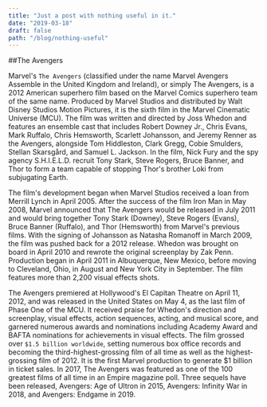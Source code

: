 ```yaml
---
title: "Just a post with nothing useful in it."
date: "2019-03-18"
draft: false
path: "/blog/nothing-useful"
---
```


##The Avengers

Marvel's ```The Avengers``` (classified under the name Marvel Avengers Assemble in the United Kingdom and Ireland), or simply The Avengers, is a 2012 American superhero film based on the Marvel Comics superhero team of the same name. Produced by Marvel Studios and distributed by Walt Disney Studios Motion Pictures, it is the sixth film in the Marvel Cinematic Universe (MCU). The film was written and directed by Joss Whedon and features an ensemble cast that includes Robert Downey Jr., Chris Evans, Mark Ruffalo, Chris Hemsworth, Scarlett Johansson, and Jeremy Renner as the Avengers, alongside Tom Hiddleston, Clark Gregg, Cobie Smulders, Stellan Skarsgård, and Samuel L. Jackson. In the film, Nick Fury and the spy agency S.H.I.E.L.D. recruit Tony Stark, Steve Rogers, Bruce Banner, and Thor to form a team capable of stopping Thor's brother Loki from subjugating Earth.

The film's development began when Marvel Studios received a loan from Merrill Lynch in April 2005. After the success of the film Iron Man in May 2008, Marvel announced that The Avengers would be released in July 2011 and would bring together Tony Stark (Downey), Steve Rogers (Evans), Bruce Banner (Ruffalo), and Thor (Hemsworth) from Marvel's previous films. With the signing of Johansson as Natasha Romanoff in March 2009, the film was pushed back for a 2012 release. Whedon was brought on board in April 2010 and rewrote the original screenplay by Zak Penn. Production began in April 2011 in Albuquerque, New Mexico, before moving to Cleveland, Ohio, in August and New York City in September. The film features more than 2,200 visual effects shots.

The Avengers premiered at Hollywood's El Capitan Theatre on April 11, 2012, and was released in the United States on May 4, as the last film of Phase One of the MCU. It received praise for Whedon's direction and screenplay, visual effects, action sequences, acting, and musical score, and garnered numerous awards and nominations including Academy Award and BAFTA nominations for achievements in visual effects. The film grossed over ```$1.5 billion worldwide```, setting numerous box office records and becoming the third-highest-grossing film of all time as well as the highest-grossing film of 2012. It is the first Marvel production to generate $1 billion in ticket sales. In 2017, The Avengers was featured as one of the 100 greatest films of all time in an Empire magazine poll. Three sequels have been released, Avengers: Age of Ultron in 2015, Avengers: Infinity War in 2018, and Avengers: Endgame in 2019.

